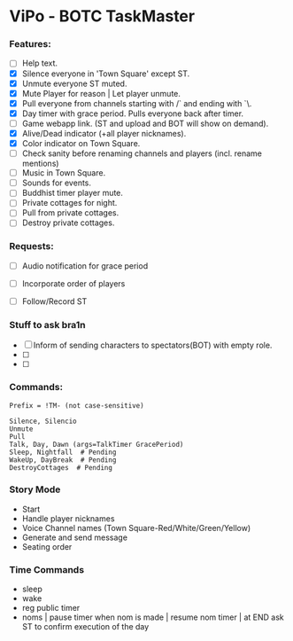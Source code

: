 # ViPo - BOTC TaskMaster

### Features:
* [ ] Help text.
* [x] Silence everyone in 'Town Square' except ST.
* [x] Unmute everyone ST muted.
* [x] Mute Player for reason | Let player unmute.
* [x] Pull everyone from channels starting with /\` and ending with \`\\.
* [x] Day timer with grace period. Pulls everyone back after timer.
* [ ] Game webapp link. (ST and upload and BOT will show on demand).
* [x] Alive/Dead indicator (+all player nicknames).
* [x] Color indicator on Town Square.
* [ ] Check sanity before renaming channels and players (incl. rename mentions)
* [ ] Music in Town Square.
* [ ] Sounds for events.
* [ ] Buddhist timer player mute.
* [ ] Private cottages for night.
* [ ] Pull from private cottages.
* [ ] Destroy private cottages.

### Requests:
* [ ] Audio notification for grace period
* [ ] Incorporate order of players
* [ ] Follow/Record ST


### Stuff to ask bra1n
* [ ] Inform of sending characters to spectators(BOT) with empty role.
* [ ] 
* [ ] 

### Commands:
```
Prefix = !TM- (not case-sensitive)
```
```
Silence, Silencio
Unmute
Pull
Talk, Day, Dawn (args=TalkTimer GracePeriod)
Sleep, Nightfall  # Pending
WakeUp, DayBreak  # Pending
DestroyCottages  # Pending
```

### Story Mode
* Start
* Handle player nicknames
* Voice Channel names (Town Square-Red/White/Green/Yellow)
* Generate and send message
* Seating order

### Time Commands

* sleep
* wake 
* reg public timer
* noms | pause timer when nom is made | resume nom timer | at END ask ST to confirm execution of the day